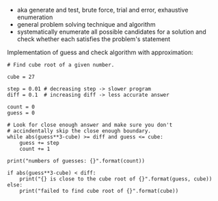 * aka generate and test, brute force, trial and error, exhaustive enumeration
* general problem solving technique and algorithm
* systematically enumerate all possible candidates for a solution and check whether each satisfies the problem's statement

Implementation of guess and check algorithm with approximation:

```
# Find cube root of a given number.

cube = 27

step = 0.01 # decreasing step -> slower program
diff = 0.1  # increasing diff -> less accurate answer

count = 0
guess = 0

# Look for close enough answer and make sure you don't
# accindentally skip the close enough boundary.
while abs(guess**3-cube) >= diff and guess <= cube:
    guess += step
    count += 1

print("numbers of guesses: {}".format(count))

if abs(guess**3-cube) < diff:
    print("{} is close to the cube root of {}".format(guess, cube))
else:
    print("failed to find cube root of {}".format(cube))
```
